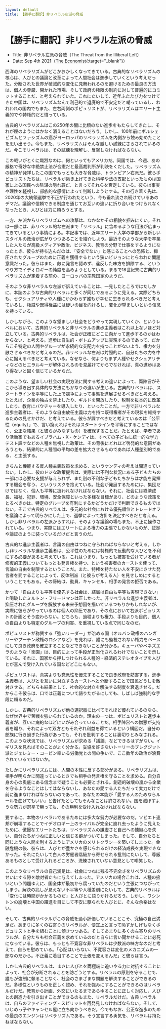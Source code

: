 ```yaml
---
layout: default
title: 【勝手に翻訳】非リベラル左派の脅威
---
```


<style>
img{
	display: block;
	width: 200px;
  margin: auto;
}
</style>

# 【勝手に翻訳】非リベラル左派の脅威

- Title: 非リベラル左派の脅威（The Threat from the Illiberal Left）
- Date: Sep 4th 2021（[The Economist](https://www.economist.com/leaders/2021/09/04/the-threat-from-the-illiberal-left){:target="_blank"}）

西洋のリベラリズムがどこかおかしくなってきている。古典的なリベラリズムの核心は、人びとの議論と改革によって人間社会は進歩していくという考えだった。分断された世界が破滅的な変化に見舞われるのを避けるための最良の方法は、個人の尊厳、開かれた市場、そして政府の権限の制約に対して普遍的にコミットすることだ、と考えられていた。これにたいして、近年ふたたび力をつけてきた中国は、リベラリズムなんて利己的で退廃的で不安定だと嘲っているし、われわれの国内でもまた、左右両側のポピュリストが、リベラリズムはエリート主義的でや特権的だと憤っている。

古典的リベラリズムはこの250年の間に比類のない進歩をもたらしてきたし、それが煙のようにはかなく消えることはないだろう。しかし、100年前にボルシェビズムとファシズムの癌がヨーロッパのリベラリズムを内側から蝕み始めたことを思い出そう。今もまた、リベラリズムはそんな厳しい試練にさらされているのだ。今こそリベラルは、その試練を理解し、反撃しなければならない。

この戦いがとくに熾烈なのは、何といってもアメリカだ。同国では、今週、あの厳格で奇妙な中絶禁止法が合憲だと最高裁判所が判決をくだした。リベラリズムの精神が発祥したこの国でもっとも大きな脅威は、トランピアン右派だ。彼らポピュリストたちは、リベラルが築き上げてきた科学や法の支配といったものは国家による国民への陰謀の隠れ蓑だ、と言ってそれらを否定している。彼らは事実や理性を軽視し、部族的な感情によって判断しようとする。その行き着く先は、2020年の大統領選挙で不正が行われたという、今も垂れ流され続けているあのデマだ。議論や信頼できる制度を通じてお互いの違いに折り合いをつけられなくなったとき、人びとは力に頼ろうとする。

一方、左派からリベラリズムへの攻撃は、なかなかその相貌を掴みにくい。それは一部には、非リベラル的な左派まで「リベラル」に含めるような用法が広まってきているという事情による。本記事では、近年エリート大学の学部から新しいスタイルの政治が広がりつつあることを紹介しよう。最近そのような大学を卒業した人たちが高級メディアや政治、ビジネス、教育の分野で仕事をするようになったとき、彼らが持ち込んだのは、「安全でない」と感じることへの恐怖と、抑圧されたグループのために正義を獲得するという狭いビジョンにとらわれた問題意識だった。彼らはまた、敵に発言を認めず、違反した味方を排除する、というやり方でイデオロギーの純度を高めようとしている。まるで18世紀末に古典的リベラリズムが定着する前の、ヨーロッパの宗教国家のようだ。

そのような非リベラルな左派が訴えていることは、一見したところではたしかに、本誌のような古典的リベラルと多くが同じであるように見える。実際どちらも、セクシュアリティや人種にかかわらず誰もが幸せに生きられるべきだと考えているし、権威や既得権益には疑いの目を向けるし、変化が望ましいという信念を持っている。

しかしながら、このような望ましい社会をどうやって実現していくか、というレベルにおいて、古典的リベラルと非リベラルの進歩主義者はこれ以上ないほど対立している。古典的リベラルは、社会が正確にどこに向かって進歩するのかはわからない、と考える。進歩は自生的・ボトムアップに実現するのであって、だからこそ特定の人間やグループが永続的な支配力を持つことがないよう、権力を分散させるべきだと考えるのだ。非リベラルな左派は対照的に、自分たちの力を中心に据えるべきだと考えている。なぜなら、何よりもまず人種やセクシュアリティなどのヒエラルキーが解体されるのを見届けてからでなければ、真の進歩はあり得ないと固く信じているからだ。

このような、望ましい社会の実現方法に関する考えの違いによって、両陣営がそこから導き出す具体的な方法にもかなりの違いが生じる。古典的リベラルは、スタートラインを平等にした上で競争によって事態を進展させるべきだと考える。たとえば、企業の独占を禁止したり、ギルドを開放したり、税制を抜本的に改革したり、教育にバウチャーを導入したり、といったことだ。一方で非リベラルな進歩主義者は、そのような自由放任主義は力を持つ既得権者がその現状を維持するための見せかけだ、と考えている。彼らが課すべきだと考えているのは「公平性（equity）」で、言い換えればそれはスタートラインを平等にすることではなく、公正な結果（と彼らがみなすもの）を確保することだ。たとえば、学者であり活動家でもあるイブラハム・X・ケンディは、すべての子どもに統一的な学力テスト課すなどの人種を無視した政策は、その背後にどれほど啓発的な意図があろうとも、結果的に人種間の平均の差を拡大させるものであれば人種差別的である、と主張する。

きちんと機能する反人種主義政策を求める、というケンディの考えは間違っていない。しかし、彼のドジな政策提言は、実際には不利な状況にある子どもたちの一部には必要な支援が与えられず、また別の不利な子どもたちからは才能を発揮する機会を奪う、というリスクを抱えている。社会が発展するためには、集団だけではなく、個人も平等に扱われなければならない。それに、社会には経済成長、福祉、犯罪、環境、安全保障といった多様な目標があり、どのような政策をとるべきかは、特定のグループを有利にするかどうかだけで判断できるものではない。そこで古典的リベラルは、多元的な社会における優先順位とトレードオフを議論によって明らかにした上で、選挙によって方針を決定すべきだと考える。しかし非リベラルの左派からすれば、そのような議論の場もまた、不正に操作されている。つまり、実際にはエリートによる権力の主張でしかないものが、証拠や論証のように装っているだけだと言うのだ。

古典的な進歩主義者は、言論の自由はつねに守られねばならないと考える。しかし非リベラルな進歩主義者は、公平性のためには特権的で反動的な人びとを不利にする必要があると考えている。これはつまり、もっとも被害を受けている者が修復的正義についてもっとも発言権を持つ、という被害者のカーストを使って、言論の自由を制限するということだ。また、特権を持たない人を不安にさせた発言者を罰することによって、反体制派（と彼らが考える人）を見せしめにするということでもある。その帰結は、動員、キャンセル、相手の発言の拒否である。

かつて「自由よりも平等を優先する社会は、結局は自由も平等も実現できない」と喝破したミルトン・フリードマンは正しかった。非リベラルな進歩主義者は、抑圧されたグループを解放する未来予想図を描いているつもりかもしれないが、実際に彼らがやっているのは個人の抑圧であり、その点において右派ポピュリストの計画とそう変わらない。どちらも、過程よりも権力、手段よりも目的、個人の自由よりも特定のグループの利害、を重視している点で同じなのだ。

ポピュリストが称賛する「強いリーダー」が治める国（オルバン政権のハンガリーやプーチン政権のロシアなど）を見れば、誰にも監視されない権力をベースにして良き政府を確立することなどできないことが分かる。キューバやベネズエラのような「楽園」は、目的によって手段が正当化されるわけでないことを示している。それに、国家から押しつけられる人種的・経済的ステレオタイプを人びとが喜んで受け入れている国などどこにもない。

ポピュリストは、真実よりも党派性を優先することで良き政府を妨害する。進歩主義者は、人びとを互いに対立するカーストへと分断することで国民どうしを敵対させる。どちらも結果として、社会的な対立を解決する制度を衰退させる。だからこそ彼らは、口では正義について語りたがるにしても、しばしば強制的な手段に頼るのだ。

しかし、古典的リベラリズムが他の選択肢に比べてそれほど優れているのなら、なぜ世界中で苦戦を強いられているのか。理由の一つは、ポピュリストと進歩主義者が、互いに病的なほどにいがみ合っていることだ。相手陣営への憎悪が支持者を煽り、それによって双方ともそれぞれ利益を得ているという構図だ。自分の部族に行き過ぎた行為があっても、それを批判することは裏切りとみなされる。このような状況では、リベラリズムが求める「議論」などできるはずがない。イギリスを見ればそのことがよく分かる。妥協を許さないトーリーのブレグジット派とジェレミー・コービン率いる労働党との間の争いで、ここ数年の政治が浪費されているではないか。

たしかにリベラリズムには、人間の本性に反する部分がある。リベラリズムは、相手が明らかに間違っているときでも相手の発言権を守ることを求める。自分自身の心の奥底にある信念まで疑うことも必要とされる。創造的破壊の嵐から企業を守るようなことはしてはならないし、あなたの愛する人たちだって実力だけで前に進まなければならないのであって、あなたの本能が「愛する人のためならルールを曲げてもいい」と告げたとしてもそんなことは許されない。国を滅ぼすような勢力が選挙で勝っても、その勝利を受け入れなければならない。

要するに、本物のリベラルであるためには多大な努力が必要なのだ。ソビエト連邦が崩壊することでイデオロギー上のライバルが完全に崩れ去ったように見えたために、傲慢なエリートたちは、リベラリズムの謙虚さと自己への懐疑心を失い、自分たちがつねに正しいと信じる癖がついてしまった。そして、自分たちと同じような人間を利するようにアメリカのメリトクラシーを築いてしまった。金融危機の後、彼らは、人びとが豊かさを感じられるだけの経済成長を実現できなかった。それにたいして白人の労働者階級から寄せられる批判にたいして、尊厳あるものとして受け入れるどころか、洗練されていない意見として嘲笑した。

このようなリベラルの自己満足は、社会につねに残る不完全さをリベラリズムのせいにする隙を敵対者たちに与えてしまった。アメリカの場合これは、人種の扱いという問題ゆえに、国全体が最初から腐っていたのだという主張につながってしまう。解決の兆しが見えない不平等や人種差別にたいして、古典的リベラルは「変化には時間がかかるものだ」と人びとに語りかけるだろう。しかし、ワシントンの崩壊と中国の躍進を目にして不安に駆られた人びとに、そんな余裕はない。

そして、古典的リベラルがこの脅威を過小評価していることこそ、究極の自己満足だ。あまりに多くの右寄りのリベラルが、便宜上と言って恥ずかしげもなくポピュリストと手を組むことに傾きつつある。そしてあまりに多くの左寄りのリベラルが、自分たちも社会正義を求めているのだと自らに言い聞かせることに必死になっている。彼らは、もっとも不寛容な非リベラルは少数派の味方なのだと考えて、自らを慰めている。「心配はいらない、不寛容さは変化のメカニズムの一部なのだから。不正義に着目することで土俵を変えるんだ」と彼らは言う。

しかし古典的リベラルは、まさに人びとを両極端に追いやる力に対抗することによって、社会が分断されることを防ごうとする。リベラルの原則を守ることで、誰もが強制に頼ることなく、社会のさまざまな問題を解決することができるのだ。多様性というものを正しく認め、それを強みにすることができるのはリベラルだけだ。教育から計画、外交にいたるまであらゆることに正しく対応し、人びとの創造力を引き出すことができるのもまた、リベラルだけだ。古典リベラルは、自らのファイティング・スピリットを再発見しなければならない。そして、いじめっ子やキャンセル屋に立ち向かうべきだ。今でもなお、公正な進歩のための最良のエンジンはリベラリズムである。そう宣言する勇気を、リベラルは持たねばならない。